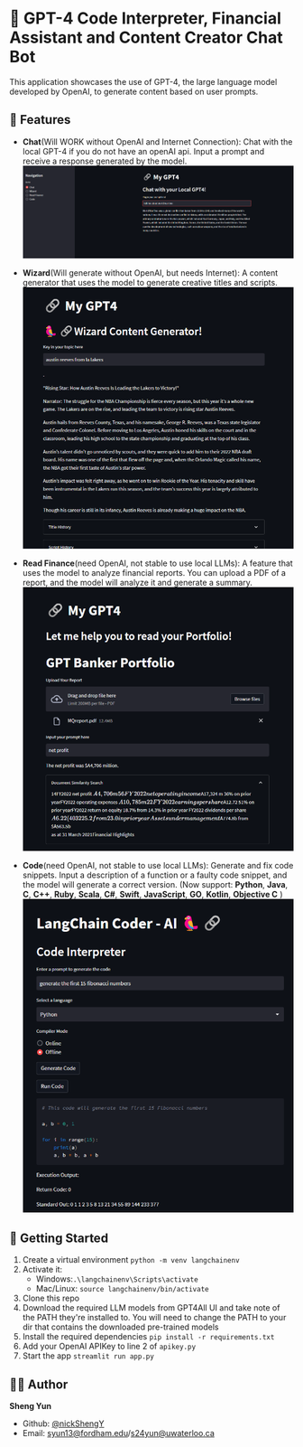 # 🤖 GPT-4 Code Interpreter, Financial Assistant and Content Creator Chat Bot

This application showcases the use of GPT-4, the large language model developed by OpenAI, to generate content based on user prompts. 

## 🎯 Features

- **Chat**(Will WORK without OpenAI and Internet Connection): Chat with the local GPT-4 if you do not have an openAI api. Input a prompt and receive a response generated by the model.  
![Chat Bot](./img/chat.png)

- **Wizard**(Will generate without OpenAI, but needs Internet): A content generator that uses the model to generate creative titles and scripts.  
![Wizard Content Creator](./img/wiz.png)

- **Read Finance**(need OpenAI, not stable to use local LLMs): A feature that uses the model to analyze financial reports. You can upload a PDF of a report, and the model will analyze it and generate a summary.  
![Example Image](./img/fin.png)

- **Code**(need OpenAI, not stable to use local LLMs): Generate and fix code snippets. Input a description of a function or a faulty code snippet, and the model will generate a correct version. (Now support: **Python**, **Java**, **C**, **C++**, **Ruby**, **Scala**, **C#**, **Swift**, **JavaScript**, **GO**, **Kotlin**, **Objective C** )  
![Code Interpreter](./img/code.png)

## 🚀 Getting Started

1. Create a virtual environment `python -m venv langchainenv`
2. Activate it: 
   - Windows:`.\langchainenv\Scripts\activate`
   - Mac/Linux: `source langchainenv/bin/activate`
3. Clone this repo
4. Download the required LLM models from GPT4All UI and take note of the PATH they're installed to. You will need to change the PATH to your dir that contains the downloaded pre-trained models  
5. Install the required dependencies `pip install -r requirements.txt`
6. Add your OpenAI APIKey to line 2 of `apikey.py`
7. Start the app `streamlit run app.py`  

## 👩‍💻 Author
**Sheng Yun**
- Github: [@nickShengY<nickShengY>](https://github.com/nickShengY)
- Email: <syun13@fordham.edu>/<s24yun@uwaterloo.ca>



